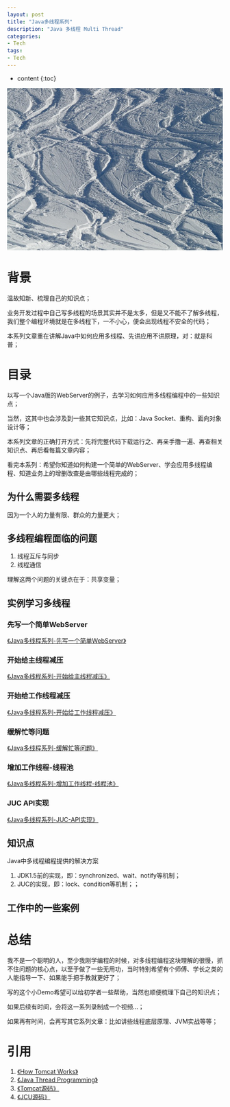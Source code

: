 ```yaml
---
layout: post
title: "Java多线程系列"
description: "Java 多线程 Multi Thread"
categories: 
- Tech
tags:
- Tech
---
```


* content
{:toc}

![Metrics](/css/pics/2017-11-13-multi-thread.jpg)

# 背景
温故知新、梳理自己的知识点；

业务开发过程中自己写多线程的场景其实并不是太多，但是又不能不了解多线程，我们整个编程环境就是在多线程下，一不小心，便会出现线程不安全的代码；

本系列文章重在讲解Java中如何应用多线程、先讲应用不讲原理，对：就是科普；

# 目录

以写一个Java版的WebServer的例子，去学习如何应用多线程编程中的一些知识点；

当然，这其中也会涉及到一些其它知识点，比如：Java Socket、重构、面向对象设计等；

本系列文章的正确打开方式：先将完整代码下载运行之、再亲手撸一遍、再查相关知识点、再后看每篇文章内容；

看完本系列：希望你知道如何构建一个简单的WebServer、学会应用多线程编程、知道业务上的增删改查是由哪些线程完成的；

## 为什么需要多线程

因为一个人的力量有限、群众的力量更大；

## 多线程编程面临的问题

1. 线程互斥与同步
2. 线程通信

理解这两个问题的关键点在于：共享变量；

## 实例学习多线程

### 先写一个简单WebServer
[《Java多线程系列-先写一个简单WebServer》](http://www.longtask.net/2017/11/20/a-simple-webserver/)

### 开始给主线程减压
[《Java多线程系列-开始给主线程减压》](http://www.longtask.net/2017/11/22/blocking-queue/)

### 开始给工作线程减压
[《Java多线程系列-开始给工作线程减压》](http://www.longtask.net/2017/11/21/reduce-worker/)

### 缓解忙等问题
[《Java多线程系列-缓解忙等问题》](http://www.longtask.net/2017/11/21/reduce-worker/)

### 增加工作线程-线程池
[《Java多线程系列-增加工作线程-线程池》](http://www.longtask.net/2017/11/23/thread-pool/)

### JUC API实现
[《Java多线程系列-JUC-API实现》](http://www.longtask.net/2017/11/24/juc/)

## 知识点

Java中多线程编程提供的解决方案

1. JDK1.5前的实现，即：synchronized、wait、notify等机制；
2. JUC的实现，即：lock、condition等机制；； 

## 工作中的一些案例

# 总结

我不是一个聪明的人，至少我刚学编程的时候，对多线程编程这块理解的很慢，抓不住问题的核心点，以至于做了一些无用功，当时特别希望有个师傅、学长之类的人能指导一下、如果能手把手教就更好了；

写的这个小Demo希望可以给初学者一些帮助，当然也顺便梳理下自己的知识点；

如果后续有时间，会将这一系列录制成一个视频...；

如果再有时间，会再写其它系列文章：比如讲些线程底层原理、JVM实战等等；

# 引用

1. [《How Tomcat Works》](https://book.douban.com/subject/1943128/)
2. [《Java Thread Programming》](https://book.douban.com/subject/1864049/)
3. [《Tomcat源码》](http://tomcat.apache.org/)
4. [《JCU源码》](http://www.java.com/)
